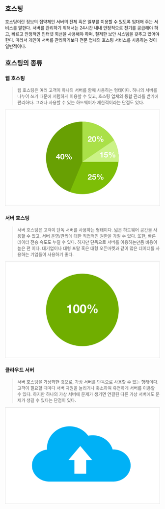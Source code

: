 ## 호스팅

호스팅이란 정보의 집약체인 서버의 전체 혹은 일부를 이용할 수 있도록 임대해 주는 서비스를 말한다.
서버를 관리하기 위해서는 24시간 내내 안정적으로 전기를 공급해야 하고, 빠르고 안정적인 인터넷 회선을 사용해야 하며, 철저한 보안 시스템을 갖추고 있어야 한다. 따라서 개인이 서버를 관리하기보다 전문 업체의 호스팅 서비스를 사용하는 것이 일반적이다.

## 호스팅의 종류

### 웹 호스팅

>웹 호스팅은 여러 고객이 하나의 서버를 함께 사용하는 형태이다. 하나의 서버를 나누어 쓰기 때문에 저렴하게 이용할 수 있고, 호스팅 업체의 통합 관리를 받기에 편리하다. 그러나 사용할 수 있는 하드웨어가 제한적이라는 단점도 있다.

<img src="../../img/Web_hosting.png">

### 서버 호스팅

>서버 호스팅은 고객이 단독 서버를 사용하는 형태이다. 넓은 하드웨어 공간을 사용할 수 있고, 서버 운영/관리에 대한 직접적인 권한을 가질 수 있다. 또한, 빠른 데이터 전송 속도도 누릴 수 있다. 하지만 단독으로 서버를 이용하는만큼 비용이 높은 편 이다. 대기업이나 대형 포탈 혹은 대형 오픈마켓과 같이 많은 데이터를 사용하는 기업들이 사용하기 좋다. 

<img src="../../img/Server_hosting.png">

### 클라우드 서버

>서버 호스팅을 가상화한 것으로, 가상 서버를 단독으로 사용할 수 있는 형태이다. 고객이 필요할 때마다 서버 자원을 늘리거나 축소하여 유연하게 서버를 이용할 수 있다. 하지만 하나의 가상 서버에 문제가 생기면 연결된 다른 가상 서버에도 문제가 생길 수 있다는 단점이 있다.

<img src="../../img/Cloud_server.png">
